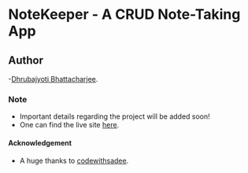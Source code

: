 # NoteKeeper - A CRUD Note-Taking App

## Author

-[Dhrubajyoti Bhattacharjee](https://github.com/KeepSerene).

### Note

- Important details regarding the project will be added soon!
- One can find the live site [here](https://note-sphere.netlify.app/).

#### Acknowledgement

- A huge thanks to [codewithsadee](https://github.com/codewithsadee).
